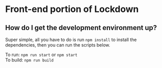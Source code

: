 # Front-end portion of Lockdown

## How do I get the development environment up?

Super simple, all you have to do is run `npm install` to install the dependencies, then you can run the scripts below.

To run: `npm run start` or `npm start`  
To build: `npm run build`
